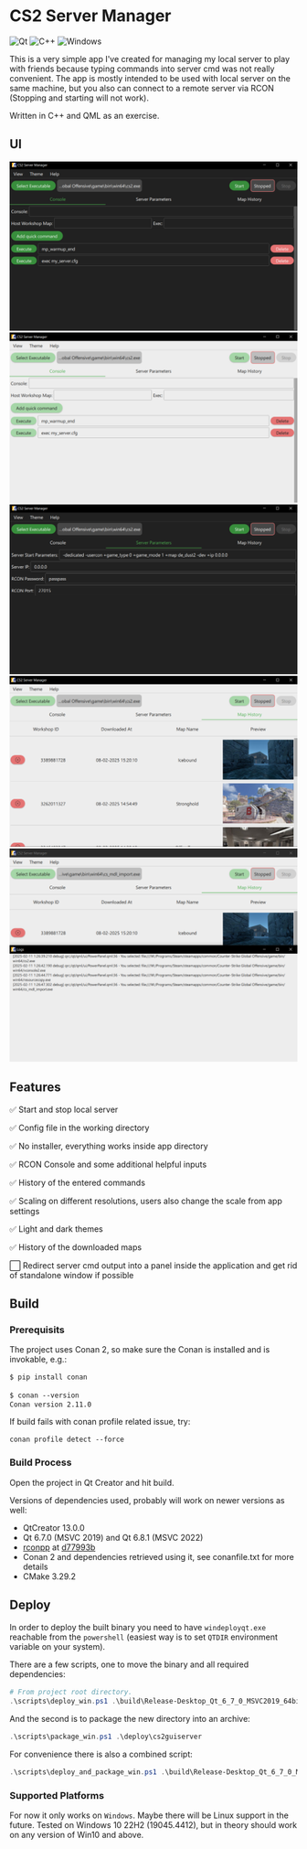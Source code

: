 # CS2 Server Manager

![Qt](https://img.shields.io/badge/Qt-%23217346.svg?style=for-the-badge&logo=Qt&logoColor=white) ![C++](https://img.shields.io/badge/c++-%2300599C.svg?style=for-the-badge&logo=c%2B%2B&logoColor=white) ![Windows](https://custom-icon-badges.demolab.com/badge/Windows-0078D6?logo=windows11&logoColor=white)

This is a very simple app I've created for managing my local server to play with friends because typing commands into server cmd was not really convenient. The app is mostly intended to be used with local server on the same machine, but you also can connect to a remote server via RCON (Stopping and starting will not work).

Written in C++ and QML as an exercise.

## UI

![Console Page](docs/consolePage.png) ![Console Page Light](docs/consolePageLight.png) ![Server Params Page](docs/serverParametersPage.png) ![Map History Page](docs/mapHistoryPage.png) ![Log Window](docs/logWindow.png)

## Features

✅ Start and stop local server

✅ Config file in the working directory

✅ No installer, everything works inside app directory

✅ RCON Console and some additional helpful inputs

✅ History of the entered commands

✅ Scaling on different resolutions, users also change the scale from app settings

✅ Light and dark themes

✅ History of the downloaded maps

⬜️ Redirect server cmd output into a panel inside the application and get rid of standalone window if possible

## Build

### Prerequisits

The project uses Conan 2, so make sure the Conan is installed and is invokable, e.g.:
```
$ pip install conan

$ conan --version
Conan version 2.11.0
```

If build fails with conan profile related issue, try:
```
conan profile detect --force
```

### Build Process

Open the project in Qt Creator and hit build.

Versions of dependencies used, probably will work on newer versions as well:

- QtCreator 13.0.0
- Qt 6.7.0 (MSVC 2019) and Qt 6.8.1 (MSVC 2022)
- [rconpp](https://github.com/Jaskowicz1/rconpp) at [d77993b](https://github.com/Jaskowicz1/rconpp/commit/d77993b1e8993701dbf6b2974b41045a915c7b42)
- Conan 2 and dependencies retrieved using it, see conanfile.txt for more details
- CMake 3.29.2

## Deploy

In order to deploy the built binary you need to have `windeployqt.exe` reachable from the `powershell` (easiest way is to set `QTDIR` environment variable on your system).

There are a few scripts, one to move the binary and all required dependencies:
```powershell
# From project root directory.
.\scripts\deploy_win.ps1 .\build\Release-Desktop_Qt_6_7_0_MSVC2019_64bit_MSVC2022 .\deploy\cs2guiserver
```

And the second is to package the new directory into an archive:
```powershell
.\scripts\package_win.ps1 .\deploy\cs2guiserver
```

For convenience there is also a combined script:
```powershell
.\scripts\deploy_and_package_win.ps1 .\build\Release-Desktop_Qt_6_7_0_MSVC2019_64bit_MSVC2022 .\deploy\cs2guiserver
```

### Supported Platforms

For now it only works on `Windows`. Maybe there will be Linux support in the future. Tested on Windows 10 22H2 (19045.4412), but in theory should work on any version of Win10 and above.
